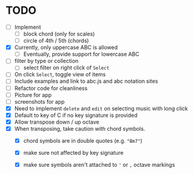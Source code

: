 # TODO

- [ ] Implement 
    - [ ] block chord (only for scales)
    - [ ] circle of 4th / 5th (chords)
- [X] Currently, only uppercase ABC is allowed
    - [ ] Eventually, provide support for lowercase ABC
- [ ] filter by type or collection
    - [ ] select filter on right click of `Select`
- [ ] On click `Select`, toggle view of items
- [ ] Include examples and link to abc.js and abc notation sites
- [ ] Refactor code for cleanliness
- [ ] Picture for app
- [ ] screenshots for app
- [X] Need to implement `delete` and `edit` on selecting music with long click
- [X] Default to key of C if no key signature is provided
- [X] Allow transpose down / up octave
- [X] When transposing, take caution with chord symbols. 
    - [X] chord symbols are in double quotes (e.g. `"Bm7"`)
    - [X] make sure not affected by key signature
    - [X] make sure symbols aren't attached to `'` or `,` octave markings

